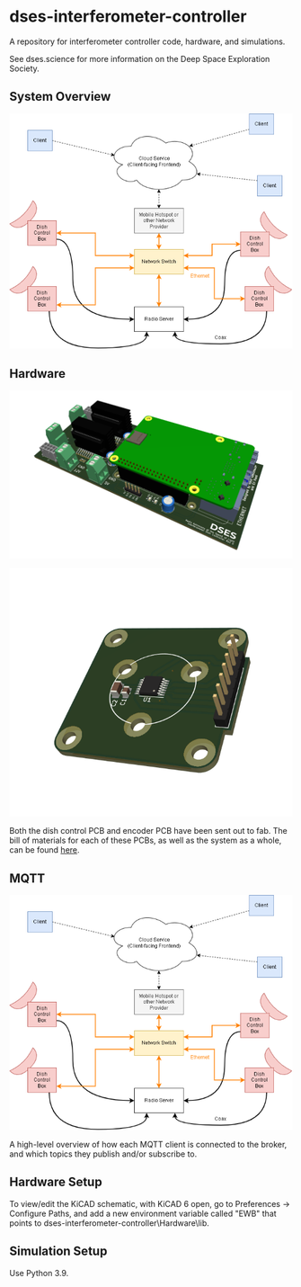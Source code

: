 # dses-interferometer-controller
A repository for interferometer controller code, hardware, and simulations. 

See dses.science for more information on the Deep Space Exploration Society.

## System Overview

![System Overview Diagram](https://github.com/sailedeer/dses-interferometer-controller/blob/main/Documentation/Images/System-Overview.png?raw=true)

## Hardware
![Dish Control PCB](https://github.com/sailedeer/dses-interferometer-controller/blob/main/Documentation/Images/Dish-Control-PCB.png?raw=true)

![Encoder PCB](https://github.com/sailedeer/dses-interferometer-controller/blob/main/Documentation/Images/Encoder-PCB.png?raw=true)

Both the dish control PCB and encoder PCB have been sent out to fab. The bill of materials for each of these PCBs, as well as the system as a whole, can be found [here](https://docs.google.com/spreadsheets/d/1BclJA9Vqp6U5VNtGhfOCnUhMfViFTNw0S3vL4EeDwUc/edit?usp=sharing).

## MQTT
![MQTT Network Diagram](https://github.com/sailedeer/dses-interferometer-controller/blob/mqtt/Documentation/Images/System-Overview.png?raw=true)

A high-level overview of how each MQTT client is connected to the broker, and which topics they publish and/or subscribe to.

## Hardware Setup
To view/edit the KiCAD schematic, with KiCAD 6 open, go to Preferences -> Configure Paths, and add a new environment variable called "EWB" that points to dses-interferometer-controller\Hardware\lib.

## Simulation Setup
Use Python 3.9.
